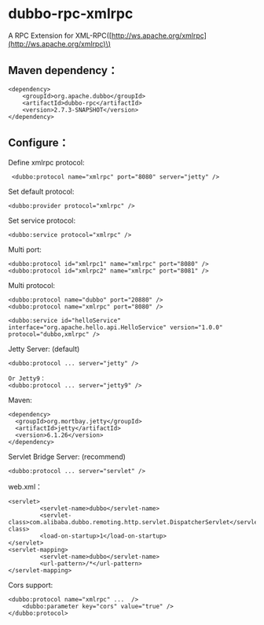 # dubbo-rpc-xmlrpc

A RPC Extension for XML-RPC\([http://ws.apache.org/xmlrpc](http://ws.apache.org/xmlrpc)\)

## Maven dependency：

```markup
<dependency>
    <groupId>org.apache.dubbo</groupId>
    <artifactId>dubbo-rpc</artifactId>
    <version>2.7.3-SNAPSHOT</version>
</dependency>
```

## Configure：

Define xmlrpc protocol:

```markup
 <dubbo:protocol name="xmlrpc" port="8080" server="jetty" />
```

Set default protocol:

```markup
<dubbo:provider protocol="xmlrpc" />
```

Set service protocol:

```markup
<dubbo:service protocol="xmlrpc" />
```

Multi port:

```markup
<dubbo:protocol id="xmlrpc1" name="xmlrpc" port="8080" />
<dubbo:protocol id="xmlrpc2" name="xmlrpc" port="8081" />
```

Multi protocol:

```markup
<dubbo:protocol name="dubbo" port="20880" />
<dubbo:protocol name="xmlrpc" port="8080" />
```

```markup
<dubbo:service id="helloService" interface="org.apache.hello.api.HelloService" version="1.0.0" protocol="dubbo,xmlrpc" />
```

Jetty Server: \(default\)

```markup
<dubbo:protocol ... server="jetty" />

Or Jetty9：
<dubbo:protocol ... server="jetty9" />
```

Maven:

```markup
<dependency>
  <groupId>org.mortbay.jetty</groupId>
  <artifactId>jetty</artifactId>
  <version>6.1.26</version>
</dependency>
```

Servlet Bridge Server: \(recommend\)

```markup
<dubbo:protocol ... server="servlet" />
```

web.xml：

```markup
<servlet>
         <servlet-name>dubbo</servlet-name>
         <servlet-class>com.alibaba.dubbo.remoting.http.servlet.DispatcherServlet</servlet-class>
         <load-on-startup>1</load-on-startup>
</servlet>
<servlet-mapping>
         <servlet-name>dubbo</servlet-name>
         <url-pattern>/*</url-pattern>
</servlet-mapping>
```

Cors support:

```markup
<dubbo:protocol name="xmlrpc" ...  />
    <dubbo:parameter key="cors" value="true" />
</dubbo:protocol>
```

